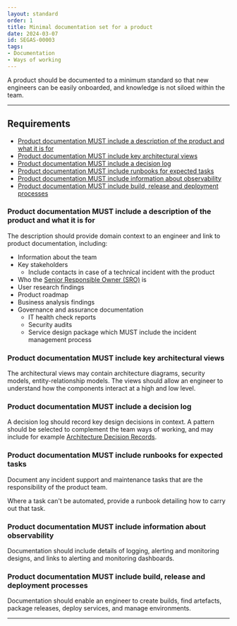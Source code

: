 ```yaml
---
layout: standard
order: 1
title: Minimal documentation set for a product
date: 2024-03-07
id: SEGAS-00003
tags:
- Documentation
- Ways of working
---
```


A product should be documented to a minimum standard so that new engineers can be easily onboarded, and knowledge is not siloed within the team.

---

## Requirements

- [Product documentation MUST include a description of the product and what it is for](#product-documentation-must-include-a-description-of-the-product-and-what-it-is-for)
- [Product documentation MUST include key architectural views](#product-documentation-must-include-key-architectural-views)
- [Product documentation MUST include a decision log](#product-documentation-must-include-a-decision-log)
- [Product documentation MUST include runbooks for expected tasks](#product-documentation-must-include-runbooks-for-expected-tasks)
- [Product documentation MUST include information about observability](#product-documentation-must-include-information-about-observability)
- [Product documentation MUST include build, release and deployment processes](#product-documentation-must-include-build%2C-release-and-deployment-processes)

### Product documentation MUST include a description of the product and what it is for

The description should provide domain context to an engineer and link to product documentation, including:

- Information about the team
- Key stakeholders
    - Include contacts in case of a technical incident with the product
- Who the [Senior Responsible Owner (SRO)](https://www.gov.uk/government/publications/the-role-of-the-senior-responsible-owner/the-role-of-the-senior-responsible-owner) is
- User research findings
- Product roadmap
- Business analysis findings
- Governance and assurance documentation
    - IT health check reports
    - Security audits
    - Service design package which MUST include the incident management process

### Product documentation MUST include key architectural views

The architectural views may contain architecture diagrams, security models, entity-relationship models. The views should allow an engineer to understand how the components interact at a high and low level.

### Product documentation MUST include a decision log

A decision log should record key design decisions in context. A pattern should be selected to complement the team ways of working, and may include for example [Architecture Decision Records](https://adr.github.io/). 

### Product documentation MUST include runbooks for expected tasks

Document any incident support and maintenance tasks that are the responsibility of the product team. 

Where a task can't be automated, provide a runbook detailing how to carry out that task.

### Product documentation MUST include information about observability

Documentation should include details of logging, alerting and monitoring designs, and links to alerting and monitoring dashboards.

### Product documentation MUST include build, release and deployment processes

Documentation should enable an engineer to create builds, find artefacts, package releases, deploy services, and manage environments.

---
